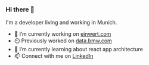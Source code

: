 ### Hi there 👋

I'm a developer living and working in Munich.

- 🔭 I’m currently working on [einwert.com](https://einwert.com)
- ⏲️ Previously worked on [data.bmw.com](https://data.bmw.com)
- 🌱 I’m currently learning about react app architecture
- 📫 Connect with me on [LinkedIn](https://www.linkedin.com/in/florian-aumeier-b2373b191/)


<!--
**florian42/florian42** is a ✨ _special_ ✨ repository because its `README.md` (this file) appears on your GitHub profile.

Here are some ideas to get you started:

- 🔭 I’m currently working on ...
- 🌱 I’m currently learning ...
- 👯 I’m looking to collaborate on ...
- 🤔 I’m looking for help with ...
- 💬 Ask me about ...
- 📫 How to reach me: ...
- 😄 Pronouns: ...
- ⚡ Fun fact: ...
-->
